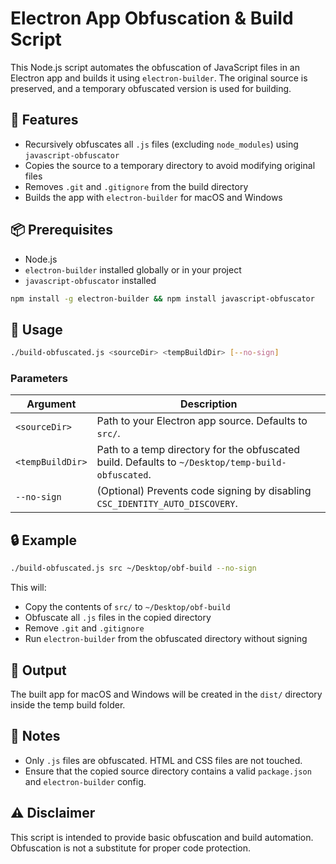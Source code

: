 # Electron App Obfuscation & Build Script

This Node.js script automates the obfuscation of JavaScript files in an Electron app and builds it using `electron-builder`. The original source is preserved, and a temporary obfuscated version is used for building.

## 🔧 Features

* Recursively obfuscates all `.js` files (excluding `node_modules`) using `javascript-obfuscator`
* Copies the source to a temporary directory to avoid modifying original files
* Removes `.git` and `.gitignore` from the build directory
* Builds the app with `electron-builder` for macOS and Windows



## 📦 Prerequisites

* Node.js
* `electron-builder` installed globally or in your project
* `javascript-obfuscator` installed

```bash
npm install -g electron-builder && npm install javascript-obfuscator
```



## 🚀 Usage

```bash
./build-obfuscated.js <sourceDir> <tempBuildDir> [--no-sign]
```

### Parameters

| Argument         | Description                                                                                       |
| - | - |
| `<sourceDir>`    | Path to your Electron app source. Defaults to `src/`.                                             |
| `<tempBuildDir>` | Path to a temp directory for the obfuscated build. Defaults to `~/Desktop/temp-build-obfuscated`. |
| `--no-sign`      | (Optional) Prevents code signing by disabling `CSC_IDENTITY_AUTO_DISCOVERY`.                      |



## 🔒 Example

```bash
./build-obfuscated.js src ~/Desktop/obf-build --no-sign
```

This will:

* Copy the contents of `src/` to `~/Desktop/obf-build`
* Obfuscate all `.js` files in the copied directory
* Remove `.git` and `.gitignore`
* Run `electron-builder` from the obfuscated directory without signing



## 📁 Output

The built app for macOS and Windows will be created in the `dist/` directory inside the temp build folder.



## 📝 Notes

* Only `.js` files are obfuscated. HTML and CSS files are not touched.
* Ensure that the copied source directory contains a valid `package.json` and `electron-builder` config.


## ⚠️ Disclaimer

This script is intended to provide basic obfuscation and build automation. Obfuscation is not a substitute for proper code protection.